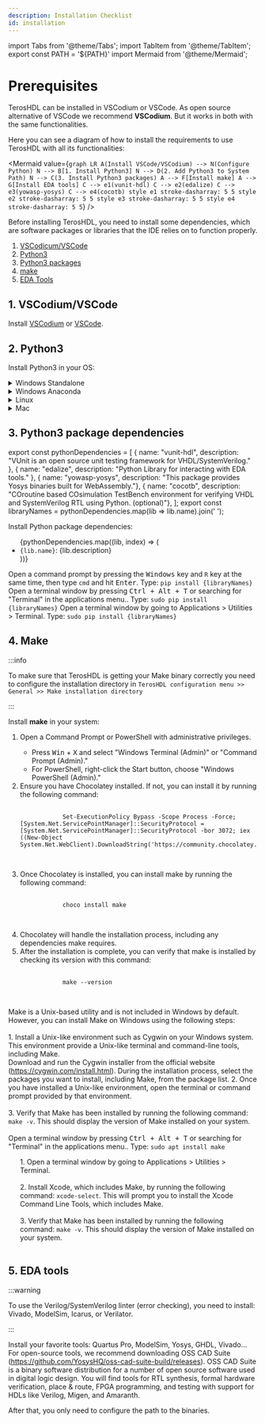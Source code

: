 ```yaml
---
description: Installation Checklist
id: installation
---
```


import Tabs from '@theme/Tabs';
import TabItem from '@theme/TabItem';
export const PATH = '${PATH}'
import Mermaid from '@theme/Mermaid';

# Prerequisites

TerosHDL can be installed in VSCodium or VSCode. As open source alternative of VSCode we recommend **VSCodium**. But it works in both with the same functionalities.

Here you can see a diagram of how to install the requirements to use TerosHDL with all its functionalities:

<Mermaid
  value={`
  graph LR
      A(Install VSCode/VSCodium) --> N(Configure Python)
      N --> B[1. Install Python3]
      N --> D(2. Add Python3 to System Path)
      N --> C(3. Install Python3 packages)
      A --> F[Install make]
      A --> G[Install EDA tools]
      C --> e1(vunit-hdl)
      C --> e2(edalize)
      C --> e3(yowasp-yosys)
      C --> e4(cocotb)
      style e1 stroke-dasharray: 5 5
      style e2 stroke-dasharray: 5 5
      style e3 stroke-dasharray: 5 5
      style e4 stroke-dasharray: 5 5
    `}
/>


Before installing TerosHDL, you need to install some dependencies, which are software packages or libraries that the IDE relies on to function properly.

1. [VSCodicum/VSCode](#1-vscodiumvscode)
2. [Python3](#2-python3)
3. [Python3 packages](#3-python3-package-dependencies)
4. [make](#4-make)
5. [EDA Tools](#5-eda-tools)

## 1. VSCodium/VSCode

Install [VSCodium](https://vscodium.com/#install) or [VSCode](https://code.visualstudio.com/download).

## 2. Python3

Install Python3 in your OS:


<details>
<summary>Windows Standalone</summary>
1. Go to the Python website and download the latest version of Python3 for Windows: <a href="https://www.python.org/downloads/windows">https://www.python.org/downloads/windows</a>

2. Run the downloaded file and follow the installation wizard. During the installation, make sure to check the box "Add Python 3.x to PATH" so that you can run Python and pip from any command prompt.

3. Once Python is installed, open a command prompt by pressing <kbd>Win+R</kbd> and typing cmd, then press <kbd>Enter</kbd>.

4. Type <code>python --version</code> in the command prompt and press <kbd>Enter</kbd>. This should display the version of Python you just installed.

5. Next, you need to install pip, the package installer for Python. Download the <code>get-pip.py</code> script from <a href="https://bootstrap.pypa.io/get-pip.py">https://bootstrap.pypa.io/get-pip.py</a>

6. Open a command prompt and navigate to the folder where you saved the <code>get-pip.py</code> script.

7. Type python <code>get-pip.py</code> and press <kbd>Enter</kbd>. This will install pip on your system.

8. To verify that pip is installed correctly, type <code>pip --version</code> in the command prompt and press Enter. This should display the version of pip you just installed.
</details>

<details>
<summary>Windows Anaconda</summary>


1. Click windows and search for "Edit the system enviorment variables"
2. Under "System Variables", find <code>Path</code> and click edit
3. Click new and add the anaconda path (By default, it should be <code>C:\\ProgramData\\anaconda3\\</code>)
4. Click ok and test correct python was choosen, you can do this by opening command prompt and writing python, 
you should see a python prompt with "Anaconda" mentioned.

Now, lets create a virtual enviorment and connect it to TerosHDL:

1. In a folder you want the virtual enviorment to be installed, open command prompt
2. write the following command <code>python -m venv venv</code>, this will create a folder named venv where the new virtual python enviorment will be located
3. Next, we will use the command prompt to "Activate" the virtual enviorment, we do this to install packages in the virtual enviorment, you do this by writing the following command: <code>venv\Scripts\activate.bat</code>, if you see (venv) before the command prompt the virtual enviorment has been activated correctly.
4. Now we will install the required python packages for teroshdl, we will do this by typing <code>pip install teroshdl</code>in the virtual enviorment command prompt!

</details>

<details>
<summary>Linux</summary>

1. Open a terminal window by pressing <kbd>Ctrl + Alt + T</kbd> or searching for "Terminal" in the applications menu.<br /><br />
3. Update the package list to ensure you have the latest version of the package manager by running the following command: <code>sudo apt update</code><br /><br />
4. Install Python 3 by running the following command: <code>sudo apt install python3</code><br /><br />
5. Verify that Python 3 is installed by running the following command: <code>python3 --version</code><br /><br />
6. This should display the version of Python 3 that was installed.<br /><br />
7. Install pip, the package installer for Python, by running the following command: <code>sudo apt install python3-pip</code><br /><br />
8. Verify that pip is installed by running the following command: <code>pip3 --version</code><br /><br />
9. This should display the version of pip that was installed.<br /><br />
</details>

<details>
<summary>Mac</summary>
1. Open a web browser and go to the Python website: <a href="https://www.python.org/downloads/">https://www.python.org/downloads/</a><br /><br />
2. Download the latest version of Python3 for macOS by clicking on the "Download Python 3.x.x" button. Make sure to download the version that matches your system architecture (Intel or Apple Silicon).<br /><br />
3. Once the download is complete, open the downloaded file and follow the installation wizard. During the installation, make sure to check the box "Install pip" so that you can easily install Python packages.<br /><br />
4. To verify that Python and pip are installed correctly, open a Terminal window by going to Applications > Utilities > Terminal. Type <code>python3 --version</code> and press <kbd>Enter</kbd>. This should display the version of Python you just installed. Then, type <code>pip3 --version</code> and press <kbd>Enter</kbd>. This should display the version of pip you just installed.<br /><br />
5. If you want to use Python and pip without typing the <code>python3</code> and <code>pip3</code> commands, you can add them to your system path by adding the following lines to your shell configuration file (usually either <code>\~/.bashrc</code> or <code>~/.zshrc</code>):<br /><br />
<code>export PATH="/Library/Frameworks/Python.framework/Versions/3.X/bin:{PATH}"</code>
</details>


## 3. Python3 package dependencies

export const pythonDependencies = [
  { name: "vunit-hdl", description: "VUnit is an open source unit testing framework for VHDL/SystemVerilog." },
  { name: "edalize", description: "Python Library for interacting with EDA tools." },
  { name: "yowasp-yosys", description: "This package provides Yosys binaries built for WebAssembly."},
  { name: "cocotb", description: "COroutine based COsimulation TestBench environment for verifying VHDL and SystemVerilog RTL using Python. (optional)"},
];
export const libraryNames = pythonDependencies.map(lib => lib.name).join(' ');

Install Python package dependencies:

<ul>
  {pythonDependencies.map((lib, index) => (
    <li key={index}>
      <code>{lib.name}</code>: {lib.description}
    </li>
  ))}
</ul>

<Tabs>
    <TabItem value="windows" label="Windows" default>
      Open a command prompt by pressing the <kbd>Windows</kbd> key and <code>R</code> key at the same time, then type <code>cmd</code> and hit <kbd>Enter</kbd>. Type: <code>pip install {libraryNames}</code>
    </TabItem>
    <TabItem value="linux" label="Linux">
      Open a terminal window by pressing <kbd>Ctrl + Alt + T</kbd> or searching for "Terminal" in the applications menu.. Type: <code>sudo pip install {libraryNames}</code>
    </TabItem>
    <TabItem value="mac" label="Mac">
      Open a terminal window by going to Applications > Utilities > Terminal. Type: <code>sudo pip install {libraryNames}</code>
    </TabItem>
</Tabs>


## 4. Make

:::info

To make sure that TerosHDL is getting your Make binary correctly you need to configure the installation directory in `TerosHDL configuration menu >> General >> Make installation directory`

:::

Install **make** in your system:

<Tabs>
    <TabItem value="windows" label="Windows" default>
    <div>
      <ol>
        <li>Open a Command Prompt or PowerShell with administrative privileges.</li>
        <ul>
          <li>Press <kbd>Win</kbd> + <kbd>X</kbd> and select "Windows Terminal (Admin)" or "Command Prompt (Admin)."</li>
          <li>For PowerShell, right-click the Start button, choose "Windows PowerShell (Admin)."</li>
        </ul>
        <li>Ensure you have Chocolatey installed. If not, you can install it by running the following command:</li>
        <pre>
          <code>
            Set-ExecutionPolicy Bypass -Scope Process -Force; [System.Net.ServicePointManager]::SecurityProtocol = [System.Net.ServicePointManager]::SecurityProtocol -bor 3072; iex ((New-Object System.Net.WebClient).DownloadString('https://community.chocolatey.org/install.ps1'))
          </code>
        </pre>
        <li>Once Chocolatey is installed, you can install make by running the following command:</li>
        <pre>
          <code>
            choco install make
          </code>
        </pre>
        <li>Chocolatey will handle the installation process, including any dependencies make requires.</li>
        <li>After the installation is complete, you can verify that make is installed by checking its version with this command:</li>
        <pre>
          <code>
            make --version
          </code>
        </pre>
      </ol>
    </div>
    </TabItem>
    <TabItem value="windows_alternative" label="Windows (alternative method)" default>
      Make is a Unix-based utility and is not included in Windows by default. However, you can install Make on Windows using the following steps:<br /><br />
      1. Install a Unix-like environment such as Cygwin on your Windows system. This environment provide a Unix-like terminal and command-line tools, including Make. <br />Download and run the Cygwin installer from the official website (<a href="https://cygwin.com/install.html">https://cygwin.com/install.html</a>). During the installation process, select the packages you want to install, including Make, from the package list.
      2. Once you have installed a Unix-like environment, open the terminal or command prompt provided by that environment.<br /><br />
      3. Verify that Make has been installed by running the following command: <code>make -v</code>. This should display the version of Make installed on your system.<br /><br />
    </TabItem>
    <TabItem value="linux" label="Linux">
      Open a terminal window by pressing <kbd>Ctrl + Alt + T</kbd> or searching for "Terminal" in the applications menu.. Type: <code>sudo apt install make</code>
    </TabItem>
    <TabItem value="mac" label="Mac">
      <ul>
          1. Open a terminal window by going to Applications > Utilities > Terminal.<br /><br />
          2. Install Xcode, which includes Make, by running the following command: <code>xcode-select</code>. This will prompt you to install the Xcode Command Line Tools, which includes Make.<br /><br />
          3. Verify that Make has been installed by running the following command: <code>make -v</code>. This should display the version of Make installed on your system.<br /><br />
      </ul>
    </TabItem>
</Tabs>

## 5. EDA tools

:::warning

To use the Verilog/SystemVerilog linter (error checking), you need to install: Vivado, ModelSim, Icarus, or Verilator.

:::

Install your favorite tools: Quartus Pro, ModelSim, Yosys, GHDL, Vivado... For open-source tools, we recommend 
downloading OSS CAD Suite (https://github.com/YosysHQ/oss-cad-suite-build/releases). OSS CAD Suite is a binary software 
distribution for a number of open source software used in digital logic design. You will find tools for RTL synthesis, 
formal hardware verification, place & route, FPGA programming, and testing with support for HDLs like Verilog, 
Migen, and Amaranth.

After that, you only need to configure the path to the binaries.